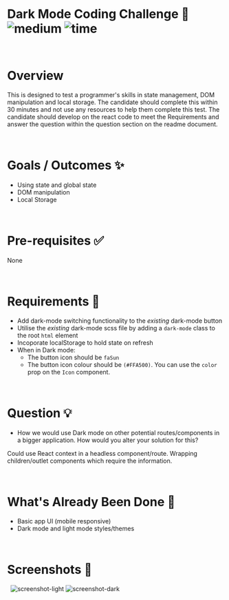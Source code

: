 # Dark Mode Coding Challenge 🌙 &nbsp; ![medium](https://img.shields.io/badge/-Medium-yellow) ![time](https://img.shields.io/badge/%E2%8F%B0-30m-blue) 

&nbsp;
# Overview
This is designed to test a programmer's skills in state management, DOM manipulation and local storage. The candidate should complete this within 30 minutes and not use any resources to help them complete this test. The candidate should develop on the react code to meet the Requirements and answer the question within the question section on the readme document. 


&nbsp;
# Goals / Outcomes ✨
- Using state and global state
- DOM manipulation
- Local Storage

&nbsp;
# Pre-requisites ✅
None

&nbsp;
# Requirements 📖
- Add dark-mode switching functionality to the *existing* dark-mode button
- Utilise the *existing* dark-mode scss file by adding a `dark-mode` class to the root `html` element
- Incoporate localStorage to hold state on refresh
- When in Dark mode:
  - The button icon should be `faSun`
  - The button icon colour should be `(#FFA500)`. You can use the `color` prop on the `Icon` component.


&nbsp;
# Question 💡
- How we would use Dark mode on other potential routes/components in a bigger application. How would you alter your solution for this?

Could use React context in a headless component/route. Wrapping children/outlet components which require the information. 


&nbsp;
# What's Already Been Done 🏁
- Basic app UI (mobile responsive)
- Dark mode and light mode styles/themes

&nbsp;
# Screenshots 🌄
&nbsp;
![screenshot-light](./src/assets/Light%20Mode%20Example.png)
![screenshot-dark](./src/assets/Dark%20Mode%20Example.png)
